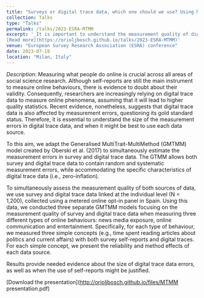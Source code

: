 ```yaml
---
title: "Surveys or digital trace data, which one should we use? Using MultiTrait-MultiMethod models to simultaneously estimate the measurement quality of surveys and digital trace data"
collection: Talks
type: "Talks"
permalink: /talks/2023-ESRA-MTMM
excerpt: '_It is important to understand the measurement quality of digital trace data. In this talk, I show and approach to assess the measruement quality of both digital trace data and surveys simultaneously, using MultiTrat-MultiMethod models_ 
[Read more](https://orioljbosch.github.io/talks/2023-ESRA-MTMM)'
venue: "European Survey Research Association (ESRA) conference"
date: 2023-07-18
location: "Milan, Italy"
---
```


_Description_: Measuring what people do online is crucial across all areas of social science research. Although self-reports are still the main instrument to measure online behaviours, there is evidence to doubt about their validity. Consequently, researchers are increasingly relying on digital trace data to measure online phenomena, assuming that it will lead to higher quality statistics. Recent evidence, nonetheless, suggests that digital trace data is also affected by measurement errors, questioning its gold standard status. Therefore, it is essential to understand the size of the measurement errors in digital trace data, and when it might be best to use each data source.

To this aim, we adapt the Generalised MultiTrait-MultiMethod (GMTMM) model created by Oberski et al. (2017) to simultaneously estimate the measurement errors in survey and digital trace data. The GTMM allows both survey and digital trace data to contain random and systematic measurement errors, while accommodating the specific characteristics of digital trace data (i.e., zero-inflation).

To simultaneously assess the measurement quality of both sources of data, we use survey and digital trace data linked at the individual level (N = 1,200), collected using a metered online opt-in panel in Spain. Using this data, we conducted three separate GMTMM models focusing on the measurement quality of survey and digital trace data when measuring three different types of online behaviours: news media exposure, online communication and entertainment. Specifically, for each type of behaviour, we measured three simple concepts (e.g., time spent reading articles about politics and current affairs) with both survey self-reports and digital traces. For each simple concept, we present the reliability and method effects of each data source.

Results provide needed evidence about the size of digital trace data errors, as well as when the use of self-reports might be justified.

[Download the presentation](http://orioljbosch.github.io/files/MTMM presentation.pdf)

